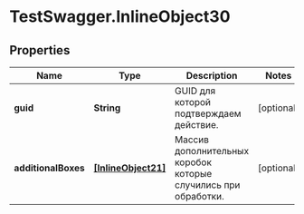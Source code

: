 # TestSwagger.InlineObject30

## Properties

Name | Type | Description | Notes
------------ | ------------- | ------------- | -------------
**guid** | **String** | GUID для которой подтверждаем действие. | [optional] 
**additionalBoxes** | [**[InlineObject21]**](InlineObject21.md) | Массив дополнительных коробок которые случились при обработки. | [optional] 


